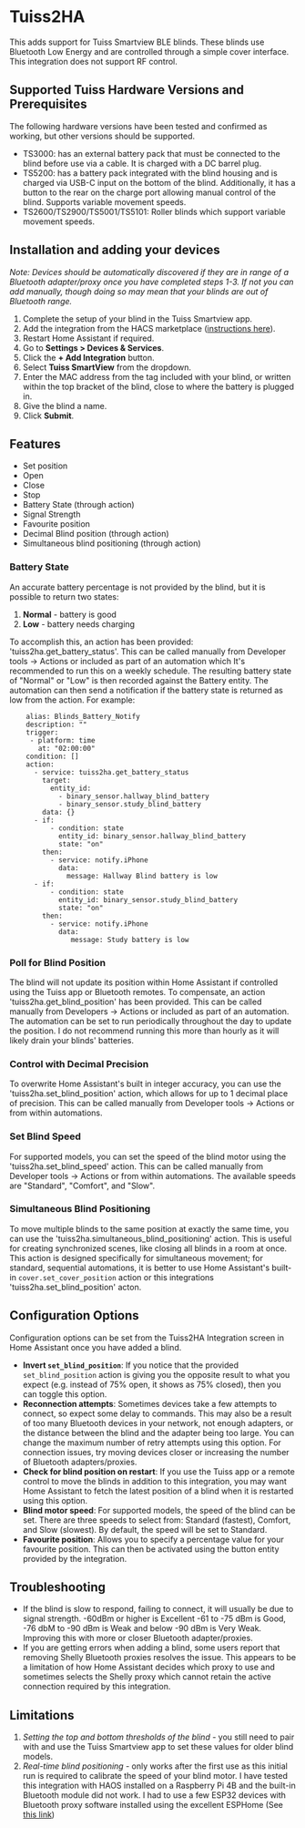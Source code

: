 # Tuiss2HA
This adds support for Tuiss Smartview BLE blinds. These blinds use Bluetooth Low Energy and are controlled through a simple cover interface. This integration does not support RF control.


## Supported Tuiss Hardware Versions and Prerequisites ##
The following hardware versions have been tested and confirmed as working, but other versions should be supported.

- TS3000: has an external battery pack that must be connected to the blind before use via a cable. It is charged with a DC barrel plug.
- TS5200: has a battery pack integrated with the blind housing and is charged via USB-C input on the bottom of the blind. Additionally, it has a button to the rear on the charge port allowing manual control of the blind. Supports variable movement speeds.
- TS2600/TS2900/TS5001/TS5101: Roller blinds which support variable movement speeds.


## Installation and adding your devices ##
*Note: Devices should be automatically discovered if they are in range of a Bluetooth adapter/proxy once you have completed steps 1-3. If not you can add manually, though doing so may mean that your blinds are out of Bluetooth range.*

1. Complete the setup of your blind in the Tuiss Smartview app.
2. Add the integration from the HACS marketplace ([instructions here](https://hacs.xyz/docs/configuration/basic)).
3. Restart Home Assistant if required.
4. Go to **Settings > Devices & Services**.
5. Click the **+ Add Integration** button.
6. Select **Tuiss SmartView** from the dropdown.
7. Enter the MAC address from the tag included with your blind, or written within the top bracket of the blind, close to where the battery is plugged in.
8. Give the blind a name.
9. Click **Submit**.


## Features ##
- Set position
- Open 
- Close
- Stop
- Battery State (through action)
- Signal Strength
- Favourite position
- Decimal Blind position (through action)
- Simultaneous blind positioning (through action)

### Battery State ###
An accurate battery percentage is not provided by the blind, but it is possible to return two states:
1. **Normal** - battery is good
2. **Low** - battery needs charging

To accomplish this, an action has been provided: 'tuiss2ha.get_battery_status'. This can be called manually from Developer tools -> Actions or included as part of an automation which It's recommended to run this on a weekly schedule. The resulting battery state of "Normal" or "Low" is then recorded against the Battery entity. The automation can then send a notification if the battery state is returned as low from the action. For example:

        alias: Blinds_Battery_Notify
        description: ""
        trigger:
         - platform: time
           at: "02:00:00"
        condition: []
        action:
          - service: tuiss2ha.get_battery_status
            target:
              entity_id:
                - binary_sensor.hallway_blind_battery
                - binary_sensor.study_blind_battery
            data: {}
          - if:
              - condition: state
                entity_id: binary_sensor.hallway_blind_battery
                state: "on"
            then:
              - service: notify.iPhone
                data:
                  message: Hallway Blind battery is low
          - if:
              - condition: state
                entity_id: binary_sensor.study_blind_battery
                state: "on"
            then:
              - service: notify.iPhone
                data:
                   message: Study battery is low


### Poll for Blind Position ###
The blind will not update its position within Home Assistant if controlled using the Tuiss app or Bluetooth remotes. To compensate, an action 'tuiss2ha.get_blind_position' has been provided. This can be called manually from Developers -> Actions or included as part of an automation. The automation can be set to run periodically throughout the day to update the position. I do not recommend running this more than hourly as it will likely drain your blinds' batteries.

### Control with Decimal Precision ###
To overwrite Home Assistant's built in integer accuracy, you can use the 'tuiss2ha.set_blind_position' action, which allows for up to 1 decimal place of precision. This can be called manually from Developer tools -> Actions or from within automations.

### Set Blind Speed ###
For supported models, you can set the speed of the blind motor using the 'tuiss2ha.set_blind_speed' action. This can be called manually from Developer tools -> Actions or from within automations. The available speeds are "Standard", "Comfort", and "Slow".

### Simultaneous Blind Positioning ###
To move multiple blinds to the same position at exactly the same time, you can use the 'tuiss2ha.simultaneous_blind_positioning' action. This is useful for creating synchronized scenes, like closing all blinds in a room at once. This action is designed specifically for simultaneous movement; for standard, sequential automations, it is better to use Home Assistant's built-in `cover.set_cover_position` action or this integrations 'tuiss2ha.set_blind_position' acton.

## Configuration Options ##
Configuration options can be set from the Tuiss2HA Integration screen in Home Assistant once you have added a blind.
- **Invert `set_blind_position`**: If you notice that the provided `set_blind_position` action is giving you the opposite result to what you expect (e.g. instead of 75% open, it shows as 75% closed), then you can toggle this option.
- **Reconnection attempts**: Sometimes devices take a few attempts to connect, so expect some delay to commands. This may also be a result of too many Bluetooth devices in your network, not enough adapters, or the distance between the blind and the adapter being too large. You can change the maximum number of retry attempts using this option. For connection issues, try moving devices closer or increasing the number of Bluetooth adapters/proxies.
- **Check for blind position on restart**: If you use the Tuiss app or a remote control to move the blinds in addition to this integration, you may want Home Assistant to fetch the latest position of a blind when it is restarted using this option.
- **Blind motor speed**: For supported models, the speed of the blind can be set. There are three speeds to select from: Standard (fastest), Comfort, and Slow (slowest). By default, the speed will be set to Standard.
- **Favourite position**: Allows you to specify a percentage value for your favourite position. This can then be activated using the button entity provided by the integration.


## Troubleshooting ##
- If the blind is slow to respond, failing to connect, it will usually be due to signal strength. -60dBm or higher is Excellent -61 to -75 dBm is Good, -76 dbM to -90 dBm is Weak and below -90 dBm is Very Weak. Improving this with more or closer Bluetooth adapter/proxies.
- If you are getting errors when adding a blind, some users report that removing Shelly Bluetooth proxies resolves the issue. This appears to be a limitation of how Home Assistant decides which proxy to use and sometimes selects the Shelly proxy which cannot retain the active connection required by this integration.


## Limitations ##
1. *Setting the top and bottom thresholds of the blind* - you still need to pair with and use the Tuiss Smartview app to set these values for older blind models.
2. *Real-time blind positioning* - only works after the first use as this initial run is required to calibrate the speed of your blind motor.
I have tested this integration with HAOS installed on a Raspberry Pi 4B and the built-in Bluetooth module did not work. I had to use a few ESP32 devices with Bluetooth proxy software installed using the excellent ESPHome (See [this link](https://esphome.io/components/bluetooth_proxy.html))
